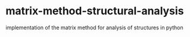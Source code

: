 # matrix-method-structural-analysis
implementation of the matrix method for analysis of structures in python
